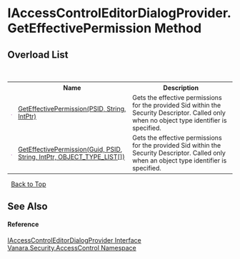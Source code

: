 # IAccessControlEditorDialogProvider.GetEffectivePermission Method 
 


## Overload List
&nbsp;<table><tr><th></th><th>Name</th><th>Description</th></tr><tr><td>![Public method](media/pubmethod.gif "Public method")</td><td><a href="3df2fa88-7919-141c-2c2a-515b10c92e41">GetEffectivePermission(PSID, String, IntPtr)</a></td><td>
Gets the effective permissions for the provided Sid within the Security Descriptor. Called only when no object type identifier is specified.</td></tr><tr><td>![Public method](media/pubmethod.gif "Public method")</td><td><a href="59aa5433-1cc0-4b57-57b2-cebd01e98a9b">GetEffectivePermission(Guid, PSID, String, IntPtr, OBJECT_TYPE_LIST[])</a></td><td>
Gets the effective permissions for the provided Sid within the Security Descriptor. Called only when an object type identifier is specified.</td></tr></table>&nbsp;
<a href="#iaccesscontroleditordialogprovider.geteffectivepermission-method">Back to Top</a>

## See Also


#### Reference
<a href="b76ffe76-019b-b7fb-1534-589792e3b4a8">IAccessControlEditorDialogProvider Interface</a><br /><a href="62a937f8-234b-6e15-2f22-272a8ae206a7">Vanara.Security.AccessControl Namespace</a><br />